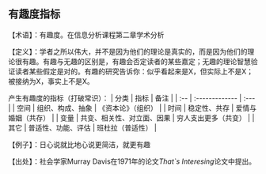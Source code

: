 ## 有趣度指标

【术语】：有趣度。在信息分析课程第二章学术分析

【定义】：学者之所以伟大，并不是因为他们的理论是真实的，而是因为他们的理论很有趣。有趣与无趣的区别是，有趣会否定读者的某些嘉定；无趣的理论智慧验证读者某些假定是对的。有趣的研究告诉你：似乎看起来是X，但实际上不是X；被接纳为X，事实上不是X。

产生有趣度的指标（打破常识）：
| 分类 | 指标 | 备注 |
| :-- | :------------- | :--- |
| 空间 | 组织、构成、抽象  | 《资本论》（组织） |
| 时间 | 稳定性、共存      |  爱情与婚姻（共存） |
| 变量 | 共变、相关性、对立面、因果 | 穷人支出更多（共变） |
| 其它 | 普适性、功能、评估 | 班杜拉（普适性） |

【例子】：日心说就比地心说更简洁，就更有趣

【出处】：社会学家Murray Davis在1971年的论文*That\`s Interesing*论文中提出。
